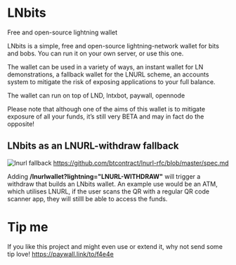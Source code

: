 # LNbits
Free and open-source lightning wallet

LNbits is a simple, free and open-source lightning-network wallet for bits and bobs. You can run it on your own server, or use this one.

The wallet can be used in a variety of ways, an instant wallet for LN demonstrations, a fallback wallet for the LNURL scheme, an accounts system to mitigate the risk of exposing applications to your full balance.

The wallet can run on top of LND, lntxbot, paywall, opennode

Please note that although one of the aims of this wallet is to mitigate exposure of all your funds, it’s still very BETA and may in fact do the opposite!

## LNbits as an LNURL-withdraw fallback

![lnurl fallback](https://i.imgur.com/CPBKHIv.png)
https://github.com/btcontract/lnurl-rfc/blob/master/spec.md

Adding **/lnurlwallet?lightning="LNURL-WITHDRAW"** will trigger a withdraw that builds an LNbits wallet. 
An example use would be an ATM, which utilises LNURL, if the user scans the QR with a regular QR code scanner app, they will stilll be able to access the funds.


# Tip me
If you like this project and might even use or extend it, why not send some tip love!
https://paywall.link/to/f4e4e
